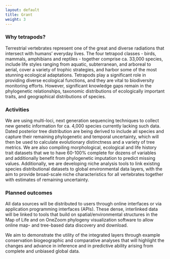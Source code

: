 ```yaml
---
layout: default
title: Grant
weight: 3
---
```


### Why tetrapods? ###
Terrestrial vertebrates represent one of the great and diverse radiations that intersect with humans’ everyday lives. The four tetrapod classes - birds, mammals, amphibians and reptiles - together comprise ca. 33,000 species, include life styles ranging from aquatic, subterranean, and arboreal to aerial, cover a variety of trophic strategies, and harbor some of the most stunning ecological adaptations. Tetrapods play a significant role in providing diverse ecological functions, and they are vital to biodiversity monitoring efforts. However, significant knowledge gaps remain in the phylogenetic relationships, taxonomic distributions of ecologically important traits, and geographical distributions of species. 

### Activities ###

We are using multi-loci, next generation sequencing techniques to collect new genetic information for ca. 4,000 species currently lacking such data.  Dated posterior tree distribution are being derived to include all species and capture their remaining phylogenetic and temporal uncertainty, which will then be used to calculate evolutionary distinctness and a variety of tree metrics. We are also compiling morphological, ecological and life history trait datasets that we to have 60-100% complete for dozens of variables and additionally benefit from phylogenetic imputation to predict missing values.  Additionally, we are developing niche analysis tools to link existing species distributional datasets to global environmental data layers, with the aim to provide broad-scale niche characteristics for all vertebrates together with estimates of remaining uncertainty. 

### Planned outcomes ###

All data sources will be distributed to users through online interfaces or via application programming interfaces (APIs). These dense, interlinked data will be linked to tools that build on spatial/environmental structures in the Map of Life <insert link> and on OneZoom phylogeny visualization software <insert link> to allow online map- and tree-based data discovery and download. 
  
  
We aim to demonstrate the utility of the integrated layers through example conservation biogeographic and comparative analyses that will highlight the changes and advance in inference and in predictive ability arising from complete and unbiased global data.




